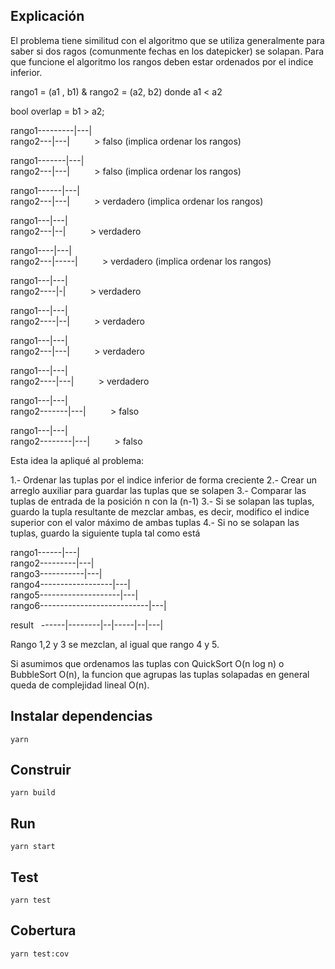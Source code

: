 ## Explicación

El problema tiene similitud con el algoritmo que se utiliza generalmente para saber si dos ragos (comunmente fechas en los datepicker) se solapan. Para que funcione el algoritmo los rangos deben estar ordenados por el indice inferior.


rango1 = (a1 , b1) & rango2 = (a2, b2) donde a1 < a2


bool overlap = b1 > a2;

rango1---------|---|<br />
rango2---|---|&nbsp;&nbsp;&nbsp;&nbsp;&nbsp;&nbsp;&nbsp;&nbsp;&nbsp;&nbsp;> falso (implica ordenar los rangos)

rango1-------|---|<br />
rango2---|---|&nbsp;&nbsp;&nbsp;&nbsp;&nbsp;&nbsp;&nbsp;&nbsp;&nbsp;&nbsp;> falso (implica ordenar los rangos)

rango1------|---|<br />
rango2---|---|&nbsp;&nbsp;&nbsp;&nbsp;&nbsp;&nbsp;&nbsp;&nbsp;&nbsp;&nbsp;> verdadero (implica ordenar los rangos)

rango1---|---|<br />
rango2---|--|&nbsp;&nbsp;&nbsp;&nbsp;&nbsp;&nbsp;&nbsp;&nbsp;&nbsp;&nbsp;> verdadero

rango1----|---|<br />
rango2---|-----|&nbsp;&nbsp;&nbsp;&nbsp;&nbsp;&nbsp;&nbsp;&nbsp;&nbsp;&nbsp;> verdadero (implica ordenar los rangos)

rango1---|---|<br />
rango2----|-|&nbsp;&nbsp;&nbsp;&nbsp;&nbsp;&nbsp;&nbsp;&nbsp;&nbsp;&nbsp;> verdadero

rango1---|---|<br />
rango2----|--|&nbsp;&nbsp;&nbsp;&nbsp;&nbsp;&nbsp;&nbsp;&nbsp;&nbsp;&nbsp;> verdadero

rango1---|---|<br />
rango2---|---|&nbsp;&nbsp;&nbsp;&nbsp;&nbsp;&nbsp;&nbsp;&nbsp;&nbsp;&nbsp;> verdadero

rango1---|---|<br />
rango2----|---|&nbsp;&nbsp;&nbsp;&nbsp;&nbsp;&nbsp;&nbsp;&nbsp;&nbsp;&nbsp;> verdadero

rango1---|---|<br />
rango2-------|---|&nbsp;&nbsp;&nbsp;&nbsp;&nbsp;&nbsp;&nbsp;&nbsp;&nbsp;&nbsp;> falso

rango1---|---|<br />
rango2--------|---|&nbsp;&nbsp;&nbsp;&nbsp;&nbsp;&nbsp;&nbsp;&nbsp;&nbsp;&nbsp;> falso


Esta idea la apliqué al problema:

1.- Ordenar las tuplas por el indice inferior de forma creciente
2.- Crear un arreglo auxiliar para guardar las tuplas que se solapen
3.- Comparar las tuplas de entrada de la posición n con la (n-1)
3.- Si se solapan las tuplas, guardo la tupla resultante de mezclar ambas, es decir, modifico el indice superior con el valor máximo de ambas tuplas
4.- Si no se solapan las tuplas, guardo la siguiente tupla tal como está

rango1------|---|<br />
rango2---------|---|<br />
rango3-----------|---|<br />
rango4------------------|---|<br />
rango5--------------------|---|<br />
rango6---------------------------|---|<br />

result&nbsp;&nbsp;&nbsp;------|--------|--|-----|--|---|<br />

Rango 1,2 y 3 se mezclan, al igual que rango 4 y 5.

Si asumimos que ordenamos las tuplas con QuickSort O(n log n) o BubbleSort O(n), la funcion que agrupas las tuplas solapadas en general queda de complejidad lineal O(n).

## Instalar dependencias
```yarn```

## Construir
```yarn build```

## Run
```yarn start```

## Test
```yarn test```

## Cobertura
```yarn test:cov```
